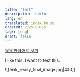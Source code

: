 ```yaml
---
title: "test"
description: "hello"
lang: en
translated: index.ko.md
created: 2025-08-15
tags: [eng]
draft: false
---
```

[🇰🇷 한국어로 보기](index.ko)

I like this. 
I want to test this. 

![[eink_ready_final_image.jpg|400]]